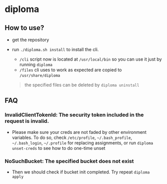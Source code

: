 # diploma

## How to use?
- get the repository
- run `./diploma.sh install` to install the cli.

    - `/cli` script now is located at `/usr/local/bin` so you can use it just by running `diploma`
    - `/files` cli uses to work as expected are copied to `/usr/share/diploma`

    > the specified files can be deleted by `diploma uninstall`





## FAQ

### InvalidClientTokenId: The security token included in the request is invalid.
- Please make sure your creds are not faded by other environment variables. To do so, check `/etc/profile`, `~/.bash_profile`, `~/.bash_login`, `~/.profile` for replacing assignments, or run `diploma unset-creds` to see how to do one-time unset

### NoSuchBucket: The specified bucket does not exist
- Then we should check if bucket init completed. Try repeat `diploma apply`